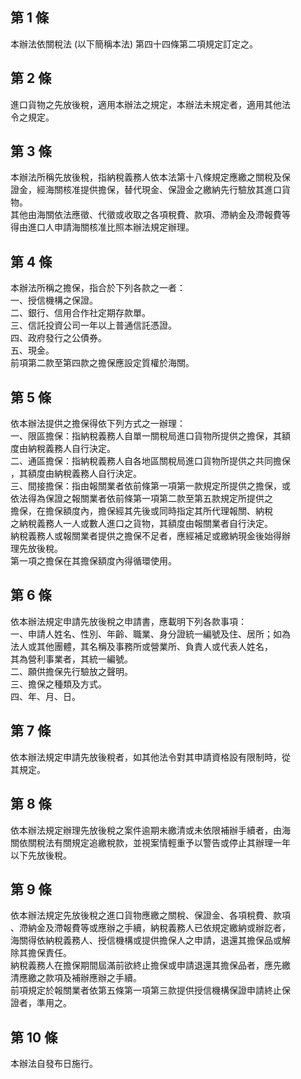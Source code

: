 第 1 條
-------
本辦法依關稅法 (以下簡稱本法) 第四十四條第二項規定訂定之。

第 2 條
-------
進口貨物之先放後稅，適用本辦法之規定，本辦法未規定者，適用其他法  
令之規定。

第 3 條
-------
本辦法所稱先放後稅，指納稅義務人依本法第十八條規定應繳之關稅及保  
證金，經海關核准提供擔保，替代現金、保證金之繳納先行驗放其進口貨  
物。  
其他由海關依法應徵、代徵或收取之各項稅費、款項、滯納金及滯報費等  
得由進口人申請海關核准比照本辦法規定辦理。

第 4 條
-------
本辦法所稱之擔保，指合於下列各款之一者：  
一、授信機構之保證。  
二、銀行、信用合作社定期存款單。  
三、信託投資公司一年以上普通信託憑證。  
四、政府發行之公債券。  
五、現金。  
前項第二款至第四款之擔保應設定質權於海關。

第 5 條
-------
依本辦法提供之擔保得依下列方式之一辦理：  
一、限區擔保：指納稅義務人自單一關稅局進口貨物所提供之擔保，其額  
    度由納稅義務人自行決定。  
二、通區擔保：指納稅義務人自各地區關稅局進口貨物所提供之共同擔保  
    ，其額度由納稅義務人自行決定。  
三、間接擔保：指由報關業者依前條第一項第一款規定所提供之擔保，或  
    依法得為保證之報關業者依前條第一項第二款至第五款規定所提供之  
    擔保，在擔保額度內，擔保經其先後或同時指定其所代理報關、納稅  
    之納稅義務人一人或數人進口之貨物，其額度由報關業者自行決定。  
納稅義務人或報關業者提供之擔保不足者，應經補足或繳納現金後始得辦  
理先放後稅。  
第一項之擔保在其擔保額度內得循環使用。

第 6 條
-------
依本辦法規定申請先放後稅之申請書，應載明下列各款事項：  
一、申請人姓名、性別、年齡、職業、身分證統一編號及住、居所；如為  
    法人或其他團體，其名稱及事務所或營業所、負責人或代表人姓名，  
    其為營利事業者，其統一編號。  
二、願供擔保先行驗放之聲明。  
三、擔保之種類及方式。  
四、年、月、日。

第 7 條
-------
依本辦法規定申請先放後稅者，如其他法令對其申請資格設有限制時，從  
其規定。

第 8 條
-------
依本辦法規定辦理先放後稅之案件逾期未繳清或未依限補辦手續者，由海  
關依關稅法有關規定追繳稅款，並視案情輕重予以警告或停止其辦理一年  
以下先放後稅。

第 9 條
-------
依本辦法規定先放後稅之進口貨物應繳之關稅、保證金、各項稅費、款項  
、滯納金及滯報費等或應辦之手續，納稅義務人已依規定繳納或辦訖者，  
海關得依納稅義務人、授信機構或提供擔保人之申請，退還其擔保品或解  
除其擔保責任。  
納稅義務人在擔保期間屆滿前欲終止擔保或申請退還其擔保品者，應先繳  
清應繳之款項及補辦應辦之手續。  
前項規定於報關業者依第五條第一項第三款提供授信機構保證申請終止保  
證者，準用之。

第 10 條
--------
本辦法自發布日施行。

